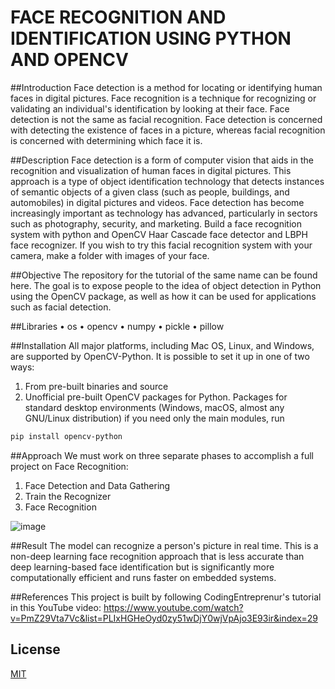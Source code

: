 # FACE RECOGNITION AND IDENTIFICATION USING PYTHON AND OPENCV

##Introduction
Face detection is a method for locating or identifying human faces in digital pictures. Face recognition is a technique for recognizing or validating an individual's identification by looking at their face. Face detection is not the same as facial recognition. Face detection is concerned with detecting the existence of faces in a picture, whereas facial recognition is concerned with determining which face it is.

##Description
Face detection is a form of computer vision that aids in the recognition and visualization of human faces in digital pictures. This approach is a type of object identification technology that detects instances of semantic objects of a given class (such as people, buildings, and automobiles) in digital pictures and videos. Face detection has become increasingly important as technology has advanced, particularly in sectors such as photography, security, and marketing. Build a face recognition system with python and OpenCV Haar Cascade face detector and LBPH face recognizer. If you wish to try this facial recognition system with your camera, make a folder with images of your face.

##Objective
The repository for the tutorial of the same name can be found here. The goal is to expose people to the idea of object detection in Python using the OpenCV package, as well as how it can be used for applications such as facial detection.

##Libraries
•	os
•	opencv
•	numpy
•	pickle
•	pillow

##Installation
All major platforms, including Mac OS, Linux, and Windows, are supported by OpenCV-Python. It is possible to set it up in one of two ways:
1. From pre-built binaries and source
2. Unofficial pre-built OpenCV packages for Python.
Packages for standard desktop environments (Windows, macOS, almost any GNU/Linux distribution) if you need only the main modules, run 
```bash
pip install opencv-python 
```

##Approach
We must work on three separate phases to accomplish a full project on Face Recognition:
1.	Face Detection and Data Gathering
2.	Train the Recognizer
3.	Face Recognition

![image](https://user-images.githubusercontent.com/72935128/127890071-b823d4c5-9e48-48df-9366-79a38c22c988.png)

##Result
The model can recognize a person's picture in real time. This is a non-deep learning face recognition approach that is less accurate than deep learning-based face identification but is significantly more computationally efficient and runs faster on embedded systems.

##References
This project is built by following CodingEntreprenur's tutorial in this YouTube video:
https://www.youtube.com/watch?v=PmZ29Vta7Vc&list=PLIxHGHeOyd0zy51wDjY0wjVpAjo3E93ir&index=29

## License
[MIT](https://choosealicense.com/licenses/mit/)

